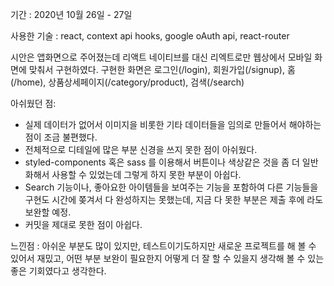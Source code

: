 기간 : 2020년 10월 26일 - 27일 

사용한 기술 : react, context api hooks, google oAuth api, react-router 

시안은 앱화면으로 주어졌는데 리액트 네이티브를 대신 리엑트로만 웹상에서 모바일 화면에 맞춰서 구현하였다. 
구현한 화면은  로그인(/login), 회원가입(/signup), 홈(/home), 상품상세페이지(/category/product), 검색(/search) 


아쉬웠던 점:
- 실제 데이터가 없어서 이미지을 비롯한 기타 데이터들을 임의로 만들어서 해야하는 점이 조금 불편했다. 
- 전체적으로 디테일에 많은 부분 신경을 쓰지 못한 점이 아쉬웠다.
- styled-components 혹은 sass 를 이용해서 버튼이나 색상같은 것을 좀 더 일반화해서 사용할 수 있었는데 그렇게 하지 못한 부분이 아쉽다.
- Search 기능이나, 좋아요한 아이템들을 보여주는 기능을 포함하여 다른 기능들을 구현도 시간에 쫒겨서 다 완성하지는 못했는데, 지금 다 못한 부분은 제출 후에 라도 보완할 예정.
- 커밋을 제대로 못한 점이 아쉽다.

느낀점 : 아쉬운 부분도 많이 있지만, 테스트이기도하지만 새로운 프로젝트를 해 볼 수 있어서 재밌고, 어떤 부분 보완이 필요한지 어떻게 더 잘 할 수 있을지 생각해 볼 수 있는 좋은 기회였다고 생각한다. 

